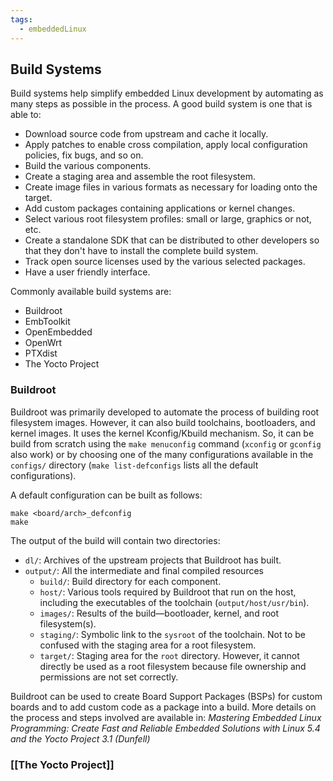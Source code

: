 ```yaml
---
tags:
  - embeddedLinux
---
```

## Build Systems
Build systems help simplify embedded Linux development by automating as many steps as possible in the process. A good build system is one that is able to:
- Download source code from upstream and cache it locally.
- Apply patches to enable cross compilation, apply local configuration policies, fix bugs, and so on.
- Build the various components.
- Create a staging area and assemble the root filesystem.
- Create image files in various formats as necessary for loading onto the target.
- Add custom packages containing applications or kernel changes.
- Select various root filesystem profiles: small or large, graphics or not, etc.
- Create a standalone SDK that can be distributed to other developers so that they don't have to install the complete build system.
- Track open source licenses used by the various selected packages.
- Have a user friendly interface.

Commonly available build systems are:
- Buildroot
- EmbToolkit
- OpenEmbedded
- OpenWrt
- PTXdist
- The Yocto Project

### Buildroot
Buildroot was primarily developed to automate the process of building root filesystem images. However, it can also build toolchains, bootloaders, and kernel images. It uses the kernel Kconfig/Kbuild mechanism. So, it can be build from scratch using the `make menuconfig` command (`xconfig` or `gconfig` also work) or by choosing one of the many configurations available in the `configs/` directory (`make list-defconfigs` lists all the default configurations).

A default configuration can be built as follows:
```
make <board/arch>_defconfig
make
```
The output of the build will contain two directories:
- `dl/`: Archives of the upstream projects that Buildroot has built.
- `output/`: All the intermediate and final compiled resources
	- `build/`: Build directory for each component.
	- `host/`: Various tools required by Buildroot that run on the host, including the executables of the toolchain (`output/host/usr/bin`).
	- `images/`: Results of the build—bootloader, kernel, and root filesystem(s).
	- `staging/`: Symbolic link to the `sysroot` of the toolchain. Not to be confused with the staging area for a root filesystem.
	- `target/`: Staging area for the `root` directory. However, it cannot directly be used as a root filesystem because file ownership and permissions are not set correctly.

Buildroot can be used to create Board Support Packages (BSPs) for custom boards and to add custom code as a package into a build. More details on the process and steps involved are available in: *Mastering Embedded Linux Programming: Create Fast and Reliable Embedded Solutions with Linux 5.4 and the Yocto Project 3.1 (Dunfell)*
### [[The Yocto Project]]